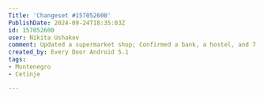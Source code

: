 ```yaml
---
Title: 'Changeset #157052600'
PublishDate: 2024-09-24T18:35:03Z
id: 157052600
user: Nikita Ushakov
comment: Updated a supermarket shop; Confirmed a bank, a hostel, and 7 other objects
created_by: Every Door Android 5.1
tags:
- Montenegro
- Cetinje

---
```

